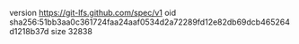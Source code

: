 version https://git-lfs.github.com/spec/v1
oid sha256:51bb3aa0c361724faa24aaf0534d2a72289fd12e82db69dcb465264d1218b37d
size 32838
